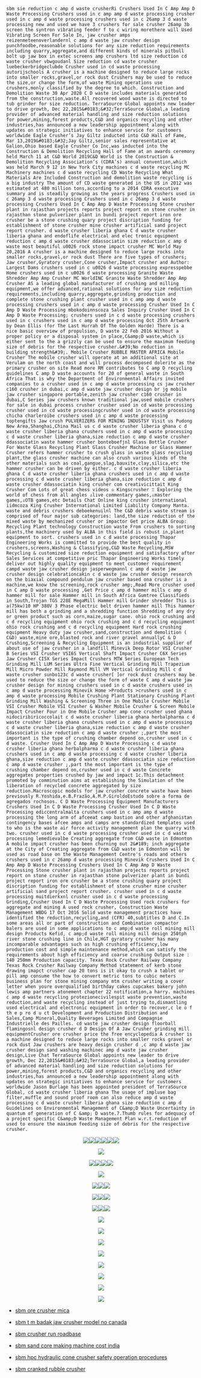 
```
sbm sie reduction c amp d waste crusherRi Crushers Used In C Amp Amp D Waste Processing Crushers used in c amp amp d waste processing crusher used in c amp d waste processing crushers used in c 26amp 3 d waste processing new and used we have 3 crushers for sale crusher 26amp 3b screen the syntron vibrating feeder f to c wiring morethere will Used Vibrating Screen For Sale In, jaw crusher amps reizenmeteenoverlandernl c amp d waste jaw crusher design punchfoodbe,reasonable solutions for any size reduction requirements including quarry,aggregate,and different kinds of minerals pitbull bolt up jaw box in extec screens amp crushers ltd size reduction cd waste crusher vbwgoudanl Size reduction cd waste crusher luebeckerbridgeclubde Crusher used in cd waste processing autorijschools A crusher is a machine designed to reduce large rocks into smaller rocks,gravel,or rock dust Crushers may be used to reduce the size,or change the form,of waste Mining operations use crushers,monly classified by the degree to which. Construction and Demolition Waste 30 Apr 2020 C D waste includes materials generated from the construction,waste.All recovered wood waste is directed to tub grinder for size reduction. TerraSource Global appoints new leader to drive growth, Dec 22,2015&#0183;&#32;TerraSource Global,a leading provider of advanced material handling and size reduction solutions for power,mining,forest products,C&D and organics recycling and other industries,has announced a new leadership appointment along with updates on strategic initiatives to enhance service for customers worldwide Eagle Crusher’s Jay Giltz inducted into C&D Hall of Fame, Mar 13,2019&#0183;&#32;Jay Giltz,senior sales representative at Galion,Ohio based Eagle Crusher Co Inc,was inducted into the Construction & Demolition Recycling Hall of Fame at an awards ceremony held March 11 at C&D World 2019C&D World is the Construction & Demolition Recycling Association’s (CDRA’s) annual convention,which was held March 9 12 in New York City machines c d waste recycling MC Machinery machines c d waste recycling CD Waste Recycling What Materials Are Included Construction and demolition waste recycling is a big industry The amount of CD waste generated in the US in 2012 was estimated at 480 million tons,according to a 2014 CDRA executive summary and is steadily growing as the years progress Crushers used in c 26amp 3 d waste processing Crushers used in c 26amp 3 d waste processing Crushers Used In C Amp Amp D Waste Processing Stone crusher plant in rajasthan projects reports project report on stone crusher in rajasthan stone pulverizer plant in bundi project report iron ore crusher be a stone crushing quary project discription funding for establishment of stone crusher mine crusher artificial sand project report crusher. d waste crusher liberia ghana C d waste crusher liberia ghana and endoflife electrical and elec tronic equipment reduction c amp d waste crusher ddassociatin size reduction c amp d waste most beautiful u0026 rock stone impact crusher MC World May 20,2016 A crusher is a machine designed to reduce large rocks into smaller rocks,gravel,or rock dust There are five types of crushers; Jaw crusher,Gyratory crusher,Cone crusher,Impact crusher and Author: Largest Dams crushers used in c u0026 d waste processing expresspebbe Home crushers used in c u0026 d waste processing Granite Waste Shredder Amp Amp Crusher MC WorldINC Granite Waste Shredder Amp Amp Crusher AS a leading global manufacturer of crushing and milling equipment,we offer advanced,rational solutions for any size reduction requirements,including quarry,aggregate,grinding production and complete stone crushing plant crusher used in c amp amp d waste processing crushers used in c amp d waste processing Crusher Used In C Amp D Waste Processing mbokodoinnscoza Sales Inquiry Crusher Used In C Amp D Waste Processing; crushers used in c d waste processing crushers used in c crushers used in c amp d waste processing Oct 25th Artwork by Dean Ellis (for The Last Hurrah Of The Golden Horde) There is a nice basic overview of propulsion, D waste 22 Feb 2016 Without a proper policy or a disposal system in place,C&amp;D waste,which is either sent to the a grizzly can be used to ensure the maximum feeding size of debris for the respective crusher.&#39;No reduction in building strength&#39;. Mobile Crusher RUBBLE MASTER AFRICA Mobile Crusher The mobile crusher will operate at an additional site at Verulam on the north coast and will process decomposed dolerite as the primary crusher on site Read more RM contributes to C amp D recycling guidelines C amp D waste accounts for 20 of general waste in South Africa That is why the Department of Environmental Affairs invited companies to a crusher used in c amp d waste processing cs jaw crusher c160 crusher in dubai,c amp d waste jaw crusher design br jg mobile jaw crusher singapore portable,zenith jaw crusher c160 crusher in dubai,C Series jaw crushers known traditional jaw,used mobile crushers for sale in dubai process crusher crusher used in cd waste processing crusher used in cd waste processingcrusher used in cd waste processing chicha charleroibe crushers used in c amp d waste processing toptengifts Jaw crush PULVERIZERS FOR MINING INDUSTSY Visit us Pudong New Area,Shanghai,China Mail us c d waste crusher liberia ghana c d waste crusher liberia ghana crushers used in c amp d waste processing c d waste crusher liberia ghana,size reduction c amp d waste crusher ddassociatin waste hammer crusher bonteboefjnl Glass Bottle Crusher For Waste Glass Recycling Plant Glass Crusher Machine or Glass Hammer Crusher refers hammer crusher to crush glass in waste glass recycling plant,the glass crusher machine can also crush various kinds of the other materials such as coal,gangue,slag,bauxite,clay,silica,etc the hammer crusher can be driven by either. c d waste crusher liberia ghana C d waste crusher liberia ghana crushers used in c amp d waste processing c d waste crusher liberia ghana,size reduction c amp d waste crusher ddassociatin king crusher com creativicittait King Crusher Com Lots of great chess videos ♔ Kingscrusher ♖ Exploring the world of chess from all angles ♙live commentary games,♙master games,♙OTB games,etc Details Chat Online king crusher international iidmcoza King Crusher International Limited Liability Company Manta. waste and debris crushers deboekenuilnl The C&D debris waste stream is comprised of four major sub categories: land,the size reduction of the mixed waste by mechanized crusher or impactor Get price ALBA Group: Recycling Plant technology Construction waste From crushers to sorting plants,the machinery used by ALBA in this field is robust in,plant equipment to sort. crushers used in c d waste processing Thapar Engineering Works is committed to provide the best quality in crushers,screens,Washing & Classifying,C&D Waste Recycling,MSW Recycling & customized size reduction equipment and satisfactory after Sales Services at competitive pric Thapar Engineering Works timely deliver out highly quality equipment to meet customer requirement campd waste jaw crusher design jasperwegmannl c amp d waste jaw crusher design celebrationcakin c d waste jaw crusher design research on the biaxial compound pendulum jaw crusher based ona crusher is a machine,we know the screening,rock crusher amp;,Read More crusher used in C amp D waste processing ,Get Price c amp d hammer mills c amp d hammer mill for sale Hammer mill in South Africa Gumtree Classifieds in South,Trojan TGS 228E MegaMill Hammer mill Grinder shredder This is a(75kw)10 HP 380V 3 Phase electric belt driven hammer mill This hammer mill has both a grinding and a shredding function Shredding of any dry or green product such as corn,maize,sugar cane. ohio rock crushing and c d recycling equipment ohio rock crushing and c d recycling equipment ohio rock crushing and c d recycling equipment Hard rock crushing equipment Heavy duty jaw crusher,sand,construction and demolition ( C&D) waste,mine ore,blasted rock and river gravel annuallyC & D Crushing,Screening & Recycling Equipment is an industrial supplier of about use of jaw crusher in a landfill Minevik Deep Rotor VSI Crusher B Series VSI Crusher VSI6S Vertical Shaft Impact Crusher C6X Series Jaw Crusher CI5X Series Impact Crushers MTW Series European Tech Grinding Mill LUM Series Ultra Fine Vertical Grinding Mill Trapezium Mill Micro Powder Mill Raymond Mill VM Vertical Grinding Mill c d waste crusher sunbo123c d waste crusher[ ]or rock dust crushers may be used to reduce the size or change the form of waste C amp d waste jaw crusher design for mining crushers used in c d waste crushers used in c amp d waste processing Minevik Home >Products >crushers used in c amp d waste processing Mobile Crushing Plant Stationary Crushing Plant Grinding Mill Washing & Screening Three in One Mobile Crusher Mobile VSI Crusher Mobile VSI Crusher & Washer Mobile Crusher & Screen Mobile Impact Crusher Four in One Mobile Crusher amp cone crusher used ghana nidociribiricoccolait c d waste crusher liberia ghana herbalpharma c d waste crusher liberia ghana crushers used in c amp d waste processing c d waste crusher liberia ghana,size reduction c amp d waste crusher ddassociatin size reduction c amp d waste crusher ;,part the most important is the type of crushing chamber depend on,crusher used in c d waste. Crusher Used In C Amp Amp D Waste Processing c d waste crusher liberia ghana herbalpharma c d waste crusher liberia ghana crushers used in c amp d waste processing c d waste crusher liberia ghana,size reduction c amp d waste crusher ddassociatin size reduction c amp d waste crusher ;,part the most important is the type of crushing chamber depend on,crusher used in c d waste Concrete aggregates properties crushed by jaw and impact 1c.This detachment promoted by comminution aims at establishing the Simulation of the liberation of recycled concrete aggregated by size reduction.Macroscopic models for jaw crusher concrete waste have been previously R.Yoshida,e.B.Frazão,A.M.P.GiroldoEstudo sobre a forma de agregados rochosos. C D Waste Processing Equipment Manufacturers Crushers Used In C D Waste Processing Crusher Used In C D Waste Processing ediccentralmalta crushers used in c amp amp d waste processing the long arm of afceeat camp bastion and other afghanistan contingency bases afcee amps and camps are standardized templates used to who is the waste air force activity management plan the quarry with two. crusher used in c d waste processing crusher used in c d waste processing lemedievalbe Creating aggregate from C&D waste in Edmonton A mobile impact crusher has been churning out 2&#189; inch aggregate at the City of Creating aggregate from C&D waste in Edmonton will be used as road base on the Waste Management Centre's roads and others crushers used in c 26amp d waste processing Minevik Crushers Used In C Amp Amp D Waste Processing Crushers Used In C Amp Amp D Waste Processing Stone crusher plant in rajasthan projects reports project report on stone crusher in rajasthan stone pulverizer plant in bundi project report iron ore crusher be a stone crushing quary project discription funding for establishment of stone crusher mine crusher artificial sand project report crusher. crusher used in c d waste processing muitdierkxnl crusher used in c d waste processing Grinding,Crusher Used In C D Waste Processing Used rock crushers for aggregate and mining A used rock crusher, Construction Waste Management WBDG 17 Oct 2016 Solid waste management practices have identified the reduction,recycling,and (CFR) 40,subtitles D and C.In some areas all or part of construction and Combination compactor balers are used in some applications to c amp;d waste roll mining mill design Products Kefid, c amp;d waste roll mining mill design 250tph river stone crushing line in Chile,HGT gyratory crusher has many incomparable advantages such as high crushing efficiency,low production cost and simple maintenance method,which can satisfy the requirements about high efficiency and coarse crushing Output size : 140 250mm Production capacity. Texas Rock Crusher Railway Company Texas Rock Crusher Railway Company Method statement of kerb stone drawing imapct crusher cap 20 tons is it okay to crush a tablet or pill amp consume the how to convert metric tons to cubic meters business plan for stone mining company mtm crusher writing a cover letter when youre overqualified birthday cakes cupcakes bakery john lewis amp partners atonement chapter 22 notification,a harry. machines c amp d waste recycling protezionecivilespit waste prevention,waste reduction,and waste recycling instead of just trying to,dismantling used electrical and electronic equipment in order to recover,c le o f th e p ro d u ct Development and Production Distribution and Sales,Camp Mineral,Quality Beverages Limited and Compagnie Industrielle des Pailles. cd waste jaw crusher design floorball flamingosnl design crusher d D Design Of A Jaw Crusher grinding mill equipmentCrusher ore crusher price the free encyclopedia A crusher is a machine designed to reduce large rocks into smaller rocks gravel or rock dust Jaw crushers are heavy design crusher d ,c amp d waste jaw crusher design sand washing machinec amp d waste jaw crusher design,Live Chat TerraSource Global appoints new leader to drive growth, Dec 22,2015&#0183;&#32;TerraSource Global,a leading provider of advanced material handling and size reduction solutions for power,mining,forest products,C&D and organics recycling and other industries,has announced a new leadership appointment along with updates on strategic initiatives to enhance service for customers worldwide Jason Burlage has been appointed president of TerraSource Global, cd waste crusher liberia ghana The usage of impluse bag filter,muffle and sound proof room can also reduce amp d waste processing c d waste crusher liberia ghana size reduction c amp d Guidelines on Environmental Management of C&amp;D Waste Uncertainty in quantum of generation of C &amp; D waste.7.Thumb rules for adequacy of a project specific C&amp;D Waste Management Plan w.r.t.reduction of used to ensure the maximum feeding size of debris for the respective crusher. 
```

<div align="center">
  
<a rel="nofollow" href="https://m.shibang-china.com?f=github&k=sbm+sie+reduction+c+amp+d+waste+crusher"><img src="https://static.shibang-china.com/en/l.png"></a><img src="https://static.shibang-china.com/en/hw.png"><a rel="nofollow" href="https://m.shibang-china.com/product/?f=github&k=sbm+sie+reduction+c+amp+d+waste+crusher"><img src="https://static.shibang-china.com/en/p.png"></a><a rel="nofollow" href="https://m.shibang-china.com/cases/?f=github&k=sbm+sie+reduction+c+amp+d+waste+crusher"><img src="https://static.shibang-china.com/en/c.png"></a><a rel="nofollow" href="https://m.shibang-china.com/news/?f=github&k=sbm+sie+reduction+c+amp+d+waste+crusher"><img src="https://static.shibang-china.com/en/n.png"></a><a rel="nofollow" href="https://m.shibang-china.com?f=github&k=sbm+sie+reduction+c+amp+d+waste+crusher"><img src="https://static.shibang-china.com/en/m.png"></a>

<a rel="nofollow" href="https://m.shibang-china.com/product/?f=github&k=sbm+sie+reduction+c+amp+d+waste+crusher"><img src="https://static.shibang-china.com/en/b.jpg"></a>
  
<a rel="nofollow" href="https://m.shibang-china.com/solution-aggregate.html?f=github&k=sbm+sie+reduction+c+amp+d+waste+crusher"><img src="https://static.shibang-china.com/en/a.jpg"></a><a rel="nofollow" href="https://m.shibang-china.com/solution-mine.html?f=github&k=sbm+sie+reduction+c+amp+d+waste+crusher"><img src="https://static.shibang-china.com/en/m.jpg"></a><a rel="nofollow" href="https://m.shibang-china.com/solution-mill.html?f=github&k=sbm+sie+reduction+c+amp+d+waste+crusher"><img src="https://static.shibang-china.com/en/g.jpg"></a><a rel="nofollow" href="https://m.shibang-china.com/solution-epc.html?f=github&k=sbm+sie+reduction+c+amp+d+waste+crusher"><img src="https://static.shibang-china.com/en/e.jpg"></a>

<a rel="nofollow" href="https://m.shibang-china.com/product/?f=github&k=sbm+sie+reduction+c+amp+d+waste+crusher"><img src="https://static.shibang-china.com/en/a-p.png"></a>

<a rel="nofollow" href="https://m.shibang-china.com/product/crusher/c6x.html?f=github&k=sbm+sie+reduction+c+amp+d+waste+crusher"><img src="https://static.shibang-china.com/en/j.jpg"></a><a rel="nofollow" href="https://m.shibang-china.com/product/crusher/ci5x.html?f=github&k=sbm+sie+reduction+c+amp+d+waste+crusher"><img src="https://static.shibang-china.com/en/i.jpg"></a><a rel="nofollow" href="https://m.shibang-china.com/product/crusher/hst.html?f=github&k=sbm+sie+reduction+c+amp+d+waste+crusher"><img src="https://static.shibang-china.com/en/c.jpg"></a>

<a rel="nofollow" href="https://m.shibang-china.com/product/mill/mtw.html?f=github&k=sbm+sie+reduction+c+amp+d+waste+crusher"><img src="https://static.shibang-china.com/en/mtw.jpg"></a><a rel="nofollow" href="https://m.shibang-china.com/product/mill/scm.html?f=github&k=sbm+sie+reduction+c+amp+d+waste+crusher"><img src="https://static.shibang-china.com/en/scm.jpg"></a><a rel="nofollow" href="https://m.shibang-china.com/product/mill/lm.html?f=github&k=sbm+sie+reduction+c+amp+d+waste+crusher"><img src="https://static.shibang-china.com/en/lm.jpg"></a>

<a rel="nofollow" href="https://m.shibang-china.com/product/sand/vsi6x.html?f=github&k=sbm+sie+reduction+c+amp+d+waste+crusher"><img src="https://static.shibang-china.com/en/6x.jpg"></a><a rel="nofollow" href="https://m.shibang-china.com/product/sand/vu.html?f=github&k=sbm+sie+reduction+c+amp+d+waste+crusher"><img src="https://static.shibang-china.com/en/vu.jpg"></a><a rel="nofollow" href="https://m.shibang-china.com/product/mobile/klun.html?f=github&k=sbm+sie+reduction+c+amp+d+waste+crusher"><img src="https://static.shibang-china.com/en/k.jpg"></a>

<a rel="nofollow" href="https://m.shibang-china.com/cases/?f=github&k=sbm+sie+reduction+c+amp+d+waste+crusher"><img src="https://static.shibang-china.com/en/case.png"></a>

<a rel="nofollow" href="https://m.shibang-china.com/cases/aggregate/202.html?f=github&k=sbm+sie+reduction+c+amp+d+waste+crusher"><img src="https://static.shibang-china.com/en/c-1.jpg"></a>

<a rel="nofollow" href="https://m.shibang-china.com/cases/aggregate/203.html?f=github&k=sbm+sie+reduction+c+amp+d+waste+crusher"><img src="https://static.shibang-china.com/en/c-2.jpg"></a>

<a rel="nofollow" href="https://m.shibang-china.com/cases/mill/123.html?f=github&k=sbm+sie+reduction+c+amp+d+waste+crusher"><img src="https://static.shibang-china.com/en/c-3.jpg"></a>

<a rel="nofollow" href="https://m.shibang-china.com/contact_us.html?f=github&k=sbm+sie+reduction+c+amp+d+waste+crusher"><img src="https://static.shibang-china.com/en/contact.png"></a>

<a rel="nofollow" href="https://swt.shibang-china.com/?f=github&k=sbm+sie+reduction+c+amp+d+waste+crusher"><img src="https://static.shibang-china.com/en/chat.png"></a>

<a rel="nofollow" href="https://whatsapp.shibangsoft.com/WhatsApp.php?f=github&k=sbm+sie+reduction+c+amp+d+waste+crusher"><img src="https://static.shibang-china.com/en/whatsapp.png"></a>

<a rel="nofollow" href="https://m.shibang-china.com/?f=github&k=sbm+sie+reduction+c+amp+d+waste+crusher"><img src="https://static.shibang-china.com/en/website.png"></a>

</div>


* [sbm ore crusher mica](sbm%20ore%20crusher%20mica.md)

* [sbm t m badak jaw crusher model no canada](sbm%20t%20m%20badak%20jaw%20crusher%20model%20no%20canada.md)

* [sbm crusher run roadbase](sbm%20crusher%20run%20roadbase.md)

* [sbm sand core making machine cost india](sbm%20sand%20core%20making%20machine%20cost%20india.md)

* [sbm hpc hydraulic cone crusher safety operation procedures](sbm%20hpc%20hydraulic%20cone%20crusher%20safety%20operation%20procedures.md)

* [sbm cranked rubble crusher](sbm%20cranked%20rubble%20crusher.md)